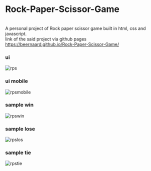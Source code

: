 # Rock-Paper-Scissor-Game
<br>A personal project of Rock paper scissor game built in html, css and javascript.
<br>link of the said project via github pages
<br>https://beernaard.github.io/Rock-Paper-Scissor-Game/

### ui
![rps](https://github.com/beernaard/Rock-Paper-Scissor-Game/assets/142719026/2b68e233-825b-4808-9675-dc1678b5d387)

### ui mobile
![rpsmobile](https://github.com/beernaard/Rock-Paper-Scissor-Game/assets/142719026/69d7938a-4c07-4f59-8398-be186099c1bc)

### sample win
![rpswin](https://github.com/beernaard/Rock-Paper-Scissor-Game/assets/142719026/4f8dc151-d33e-4ccc-95e0-36ea0db98c61)

### sample lose
![rpslos](https://github.com/beernaard/Rock-Paper-Scissor-Game/assets/142719026/f2db4716-d3bb-41e0-b1d2-3cf658e5151f)

### sample tie
![rpstie](https://github.com/beernaard/Rock-Paper-Scissor-Game/assets/142719026/02aff4c3-5277-4ffb-84f0-39814e07885d)




